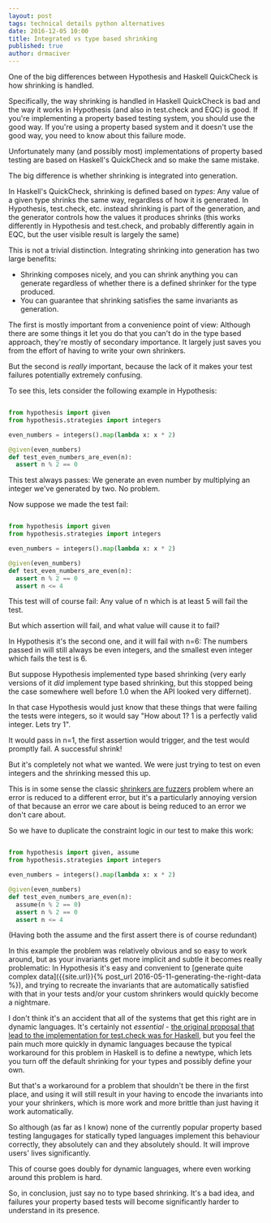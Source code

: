 ```yaml
---
layout: post
tags: technical details python alternatives
date: 2016-12-05 10:00
title: Integrated vs type based shrinking
published: true
author: drmaciver
---
```


One of the big differences between Hypothesis and Haskell QuickCheck is
how shrinking is handled.

Specifically, the way shrinking is handled in Haskell QuickCheck is bad
and the way it works in Hypothesis (and also in test.check and EQC) is
good. If you're implementing a property based testing system, you should
use the good way. If you're using a property based system and it doesn't
use the good way, you need to know about this failure mode.

Unfortunately many (and possibly most) implementations of property based
testing are based on Haskell's QuickCheck and so make the same mistake.

<!--more-->

The big difference is whether shrinking is integrated into generation.

In Haskell's QuickCheck, shrinking is defined based on *types*: Any
value of a given type shrinks the same way, regardless of how it is
generated. In Hypothesis, test.check, etc. instead shrinking is part
of the generation, and the generator controls how the values it produces
shrinks (this works differently in Hypothesis and test.check, and probably
differently again in EQC, but the user visible result is largely the
same)

This is not a trivial distinction. Integrating shrinking into generation 
has two large benefits:

* Shrinking composes nicely, and you can shrink anything you can generate
  regardless of whether there is a defined shrinker for the type produced.
* You can guarantee that shrinking satisfies the same invariants as generation.

The first is mostly important from a convenience point of view: Although
there are some things it let you do that you can't do in the type based
approach, they're mostly of secondary importance. It largely just saves
you from the effort of having to write your own shrinkers.

But the second is *really* important, because the lack of it makes your
test failures potentially extremely confusing.

To see this, lets consider the following example in Hypothesis:

```python

from hypothesis import given
from hypothesis.strategies import integers

even_numbers = integers().map(lambda x: x * 2)

@given(even_numbers)
def test_even_numbers_are_even(n):
  assert n % 2 == 0
```

This test always passes: We generate an even number by multiplying
an integer we've generated by two. No problem.

Now suppose we made the test fail:


```python

from hypothesis import given
from hypothesis.strategies import integers

even_numbers = integers().map(lambda x: x * 2)

@given(even_numbers)
def test_even_numbers_are_even(n):
  assert n % 2 == 0
  assert n <= 4
```

This test will of course fail: Any value of n which is at least 5 will
fail the test.

But which assertion will fail, and what value will cause it to fail?

In Hypothesis it's the second one, and it will fail with n=6: The numbers
passed in will still always be even integers, and the smallest even
integer which fails the test is 6.

But suppose Hypothesis implemented type based shrinking (very early
versions of it *did* implement type based shrinking, but this stopped
being the case somewhere well before 1.0 when the API looked very
differnet).

In that case Hypothesis would just know that these things that were
failing the tests were integers, so it would say "How about 1? 1 is a
perfectly valid integer. Lets try 1".

It would pass in n=1, the first assertion would trigger, and the test
would promptly fail. A successful shrink!

But it's completely not what we wanted. We were just trying to test on
even integers and the shrinking messed this up.

This is in some sense the classic 
[shrinkers are fuzzers](http://blog.regehr.org/archives/1284) problem
where an error is reduced to a different error, but it's a particularly
annoying version of that because an error we care about is being reduced
to an error we don't care about.

So we have to duplicate
the constraint logic in our test to make this work:


```python

from hypothesis import given, assume
from hypothesis.strategies import integers

even_numbers = integers().map(lambda x: x * 2)

@given(even_numbers)
def test_even_numbers_are_even(n):
  assume(n % 2 == 0)
  assert n % 2 == 0
  assert n <= 4
```

(Having both the assume and the first assert there is of course
redundant)

In this example the problem was relatively obvious and so easy to
work around, but as your invariants get more implicit and subtle
it becomes really problematic: In Hypothesis it's easy and
convenient to 
[generate quite complex data]({{site.url}}{% post_url 2016-05-11-generating-the-right-data %}),
and trying to recreate the invariants that are automatically
satisfied with that in your tests and/or your custom shrinkers would
quickly become a nightmare.

I don't think it's an accident that all of the systems that get this right are
in dynamic languages. It's certainly not *essential* - [the original proposal that
lead to the implementation for test.check was for
Haskell](https://mail.haskell.org/pipermail/libraries/2013-November/021674.html),
but you feel the pain much more quickly in dynamic languages because the typical
workaround for this problem in Haskell is to define a newtype, which lets you
turn off the default shrinking for your types and possibly define your own.

But that's a workaround for a problem that shouldn't be there in the first place,
and using it will still result in your having to encode the invariants into your
your shrinkers, which is more work and more brittle than just having it work
automatically.

So although (as far as I know) none of the currently popular property based
testing langugages for statically typed languages implement this behaviour
correctly, they absolutely can and they absolutely should. It will improve
users' lives significantly.

This of course goes doubly for dynamic languages, where even working around
this problem is hard.

So, in conclusion, just say no to type based shrinking. It's a bad idea,
and failures your property based tests will become significantly harder
to understand in its presence.
